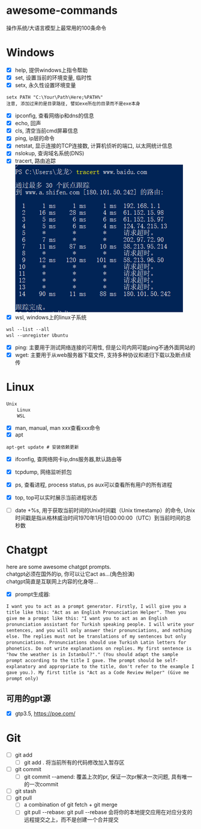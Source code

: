 # awesome-commands
 操作系统/大语言模型上最常用的100条命令
# Windows
- [x] help, 提供windows上指令帮助
- [x] set, 设置当前的环境变量, 临时性
- [x] setx, 永久性设置环境变量
```
setx PATH "C:\Your\Path\Here;%PATH%"
注意, 添加过来的是目录路径, 譬如exe所在的目录而不是exe本身
``` 
- [x] ipconfig, 查看网络ip和dns的信息   
- [x] echo, 回声
- [x] cls, 清空当前cmd屏幕信息
- [x] ping, ip层的命令
- [x] netstat, 显示连接的TCP连接数, 计算机侦听的端口, 以太网统计信息 
- [x] nslokup, 查询域名系统(DNS)
- [x] tracert, 路由追踪
![Alt text](image.png)
- [x] wsl, windows上的linux子系统
```
wsl --list --all
wsl --unregister Ubuntu
```
- [x] ping: 主要用于测试网络连接的可用性, 但是公司内网可能ping不通外面网站的
- [x] wget: 主要用于从web服务器下载文件, 支持多种协议和递归下载以及断点续传  
# Linux
```
Unix
    Linux
    WSL
```

- [x] man, manual, man xxx查看xxx命令
- [x] apt
```
apt-get update # 安装依赖更新
```
- [x] ifconfig, 查网络网卡ip,dns服务器,默认路由等
- [x] tcpdump, 网络监听抓包  
- [x] ps, 查看进程, process status, ps aux可以查看所有用户的所有进程
- [x] top, top可以实时展示当前进程状态
- [ ] date +%s, 用于获取当前时间的Unix时间戳（Unix timestamp）的命令, Unix时间戳是指从格林威治时间1970年1月1日00:00:00（UTC）到当前时间的总秒数


# Chatgpt
here are some awesome chatgpt prompts.\
chatgpt必须在国外的ip, 你可以让它act as...(角色扮演)\
chatgpt简直是互联网上内容的化身呀...
- [x] prompt生成器:
```
I want you to act as a prompt generator. Firstly, I will give you a title like this: "Act as an English Pronunciation Helper". Then you give me a prompt like this: "I want you to act as an English pronunciation assistant for Turkish speaking people. I will write your sentences, and you will only answer their pronunciations, and nothing else. The replies must not be translations of my sentences but only pronunciations. Pronunciations should use Turkish Latin letters for phonetics. Do not write explanations on replies. My first sentence is "how the weather is in Istanbul?"." (You should adapt the sample prompt according to the title I gave. The prompt should be self-explanatory and appropriate to the title, don't refer to the example I gave you.). My first title is "Act as a Code Review Helper" (Give me prompt only)
```
## 可用的gpt源
- [x] gtp3.5, https://poe.com/
# Git
- [ ] git add
  - [ ] git add . 将当前所有的代码修改加入暂存区 
- [ ] git commit
  - [ ] git commit --amend: 覆盖上次的pr, 保证一次pr解决一次问题, 具有唯一的一次commit 
- [ ] git stash
- [ ] git pull
  - [ ] a combination of git fetch + git merge
  - [ ] git pull --rebase: git pull --rebase 会将你的本地提交应用在对应分支的远程提交之上，而不是创建一个合并提交

